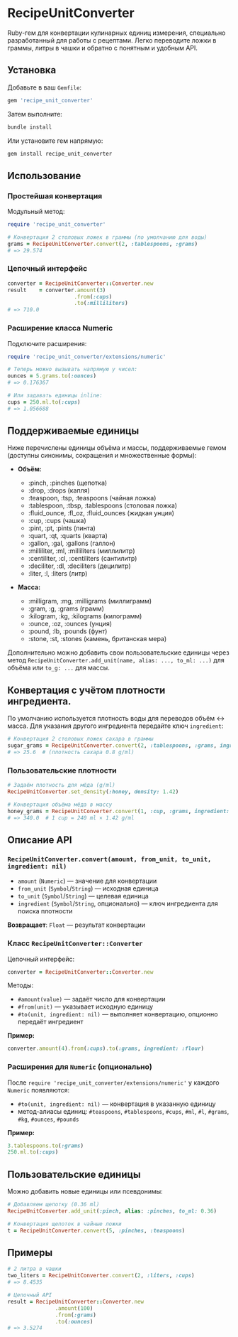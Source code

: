 # RecipeUnitConverter

Ruby-гем для конвертации кулинарных единиц измерения, специально разработанный для работы с рецептами. Легко переводите ложки в граммы, литры в чашки и обратно с понятным и удобным API.

## Установка

Добавьте в ваш `Gemfile`:

```ruby
gem 'recipe_unit_converter'
```

Затем выполните:

```bash
bundle install
```

Или установите гем напрямую:

```bash
gem install recipe_unit_converter
```

## Использование

### Простейшая конвертация

Модульный метод:

```ruby
require 'recipe_unit_converter'

# Конвертация 2 столовых ложек в граммы (по умолчанию для воды)
grams = RecipeUnitConverter.convert(2, :tablespoons, :grams)
# => 29.574
```

### Цепочный интерфейс

```ruby
converter = RecipeUnitConverter::Converter.new
result    = converter.amount(3)
                     .from(:cups)
                     .to(:milliliters)
# => 710.0
```

### Расширение класса Numeric

Подключите расширения:

```ruby
require 'recipe_unit_converter/extensions/numeric'

# Теперь можно вызывать напрямую у чисел:
ounces = 5.grams.to(:ounces)
# => 0.176367

# Или задавать единицы inline:
cups = 250.ml.to(:cups)
# => 1.056688
```

## Поддерживаемые единицы

Ниже перечислены единицы объёма и массы, поддерживаемые гемом (доступны синонимы, сокращения и множественные формы):

* **Объём:**

  * \:pinch, \:pinches (щепотка)
  * \:drop, \:drops (капля)
  * \:teaspoon, \:tsp, \:teaspoons (чайная ложка)
  * \:tablespoon, \:tbsp, \:tablespoons (столовая ложка)
  * \:fluid\_ounce, \:fl\_oz, \:fluid\_ounces (жидкая унция)
  * \:cup, \:cups (чашка)
  * \:pint, \:pt, \:pints (пинта)
  * \:quart, \:qt, \:quarts (кварта)
  * \:gallon, \:gal, \:gallons (галлон)
  * \:milliliter, \:ml, \:milliliters (миллилитр)
  * \:centiliter, \:cl, \:centiliters (сантилитр)
  * \:deciliter, \:dl, \:deciliters (децилитр)
  * \:liter, \:l, \:liters (литр)

* **Масса:**

  * \:milligram, \:mg, \:milligrams (миллиграмм)
  * \:gram, \:g, \:grams (грамм)
  * \:kilogram, \:kg, \:kilograms (килограмм)
  * \:ounce, \:oz, \:ounces (унция)
  * \:pound, \:lb, \:pounds (фунт)
  * \:stone, \:st, \:stones (камень, британская мера)

Дополнительно можно добавить свои пользовательские единицы через метод `RecipeUnitConverter.add_unit(name, alias: ..., to_ml: ...)` для объёма или `to_g: ...` для массы.

## Конвертация с учётом плотности ингредиента.

По умолчанию используется плотность воды для переводов объём ↔ масса. Для указания другого ингредиента передайте ключ `ingredient`:

```ruby
# Конвертация 2 столовых ложек сахара в граммы
sugar_grams = RecipeUnitConverter.convert(2, :tablespoons, :grams, ingredient: :sugar)
# => 25.6  # (плотность сахара 0.8 g/ml)
```

### Пользовательские плотности

```ruby
# Задаём плотность для мёда (g/ml)
RecipeUnitConverter.set_density(:honey, density: 1.42)

# Конвертация объёма мёда в массу
honey_grams = RecipeUnitConverter.convert(1, :cup, :grams, ingredient: :honey)
# => 340.0  # 1 cup = 240 ml × 1.42 g/ml
```

## Описание API

### `RecipeUnitConverter.convert(amount, from_unit, to_unit, ingredient: nil)`

* `amount` (`Numeric`) — значение для конвертации
* `from_unit` (`Symbol`/`String`) — исходная единица
* `to_unit` (`Symbol`/`String`) — целевая единица
* `ingredient` (`Symbol`/`String`, опционально) — ключ ингредиента для поиска плотности

**Возвращает**: `Float` — результат конвертации

### Класс `RecipeUnitConverter::Converter`

Цепочный интерфейс:

```ruby
converter = RecipeUnitConverter::Converter.new
```

Методы:

* `#amount(value)` — задаёт число для конвертации
* `#from(unit)` — указывает исходную единицу
* `#to(unit, ingredient: nil)` — выполняет конвертацию, опционно передаёт ингредиент

**Пример:**

```ruby
converter.amount(4).from(:cups).to(:grams, ingredient: :flour)
```

### Расширения для `Numeric` (опционально)

После `require 'recipe_unit_converter/extensions/numeric'` у каждого `Numeric` появляются:

* `#to(unit, ingredient: nil)` — конвертация в указанную единицу
* метод-алиасы единиц: `#teaspoons`, `#tablespoons`, `#cups`, `#ml`, `#l`, `#grams`, `#kg`, `#ounces`, `#pounds`

**Пример:**

```ruby
3.tablespoons.to(:grams)
250.ml.to(:cups)
```

## Пользовательские единицы

Можно добавить новые единицы или псевдонимы:

```ruby
# Добавляем щепотку (0.36 ml)
RecipeUnitConverter.add_unit(:pinch, alias: :pinches, to_ml: 0.36)

# Конвертация щепоток в чайные ложки
t = RecipeUnitConverter.convert(5, :pinches, :teaspoons)
```

## Примеры

```ruby
# 2 литра в чашки
two_liters = RecipeUnitConverter.convert(2, :liters, :cups)
# => 8.4535

# Цепочный API
result = RecipeUnitConverter::Converter.new
               .amount(100)
               .from(:grams)
               .to(:ounces)
# => 3.5274
```
